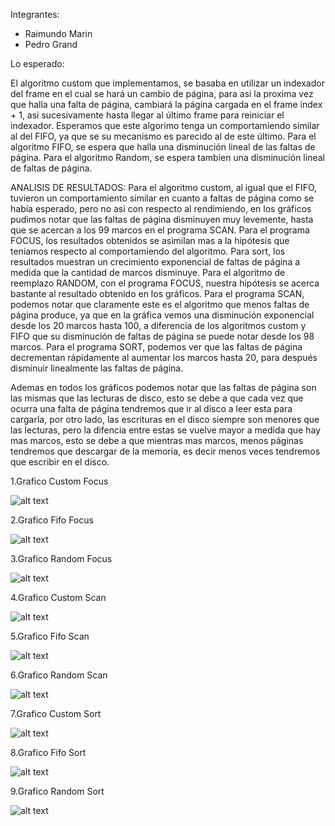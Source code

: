 Integrantes:
- Raimundo Marin
- Pedro Grand

Lo esperado:

El algoritmo custom que implementamos, se basaba en utilizar un indexador del frame en el cual se hará un cambio de página, para asi la proxima vez que halla una falta de página, cambiará la página cargada en el frame index + 1, asi sucesivamente hasta llegar al último frame para reiniciar el indexador.
Esperamos que este algorimo tenga un comportamiendo similar al del FIFO, ya que se su mecanismo es parecido al de este último.
Para el algoritmo FIFO, se espera que halla una disminución lineal de las faltas de página.
Para el algoritmo Random, se espera tambien una disminución lineal de faltas de página.

ANALISIS DE RESULTADOS:
Para el algoritmo custom, al igual que el FIFO, tuvieron un comportamiento similar en cuanto a faltas de página como se había esperado, pero no asi con respecto al rendimiendo, en los gráficos pudimos notar que las faltas de página disminuyen muy levemente, hasta que se acercan a los 99 marcos en el programa SCAN. Para el programa FOCUS, los resultados obtenidos se asimilan mas a la hipótesis que teniamos respecto al comportamiendo del algoritmo. Para sort, los resultados muestran un crecimiento exponencial de faltas de página a medida que la cantidad de marcos disminuye. 
Para el algoritmo de reemplazo RANDOM, con el programa FOCUS, nuestra hipótesis se acerca bastante al resultado obtenido en los gráficos. Para el programa SCAN, podemos notar que claramente este es el algoritmo que menos faltas de página produce, ya que en la gráfica vemos una disminución exponencial desde los 20 marcos hasta 100, a diferencia de los algoritmos custom y FIFO que su disminución de faltas de página se puede notar desde los 98 marcos. Para el programa SORT, podemos ver que las faltas de página decrementan rápidamente al aumentar los marcos hasta 20, para después disminuir linealmente las faltas de página.

Ademas en todos los gráficos podemos notar que las faltas de página son las mismas que las lecturas de disco, esto se debe a que cada vez que ocurra una falta de página tendremos que ir al disco a leer esta para cargarla, por otro lado, las escrituras en el disco siempre son menores que las lecturas, pero la difencia entre estas se vuelve mayor a medida que hay mas marcos, esto se debe a que mientras mas marcos, menos páginas tendremos que descargar de la memoria, es decir menos veces tendremos que escribir en el disco.




1.Grafico Custom Focus

![alt text](./grafipcs/custom-focus.png)

2.Grafico Fifo Focus

![alt text](./grafipcs/fifo-focus.png)

3.Grafico Random Focus

![alt text](./grafipcs/random-focus.png)




4.Grafico Custom Scan

![alt text](./grafipcs/custom-scan.png)

5.Grafico Fifo Scan

![alt text](./grafipcs/fifo-scan.png)

6.Grafico Random Scan

![alt text](./grafipcs/random-scan.png)



7.Grafico Custom Sort

![alt text](./grafipcs/custom-sort.png)

8.Grafico Fifo Sort

![alt text](./grafipcs/fifo-sort.png)

9.Grafico Random Sort

![alt text](./grafipcs/random-sort.png)
